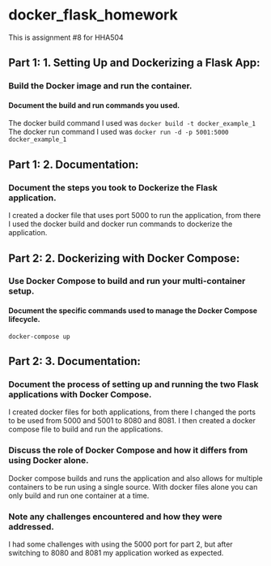 # docker_flask_homework
This is assignment #8 for HHA504


## Part 1:  1. Setting Up and Dockerizing a Flask App:
### Build the Docker image and run the container.
#### Document the build and run commands you used.
The docker build command I used was `docker build -t docker_example_1`
The docker run command I used was `docker run -d -p 5001:5000 docker_example_1`

## Part 1:  2. Documentation:
### Document the steps you took to Dockerize the Flask application.
I created a docker file that uses port 5000 to run the application, from there I used the docker build and docker run commands to dockerize the application. 


## Part 2:  2. Dockerizing with Docker Compose:
### Use Docker Compose to build and run your multi-container setup.
#### Document the specific commands used to manage the Docker Compose lifecycle.
`docker-compose up`

## Part 2:  3. Documentation:
### Document the process of setting up and running the two Flask applications with Docker Compose.
I created docker files for both applications, from there I changed the ports to be used from 5000 and 5001 to 8080 and 8081. 
I then created a docker compose file to build and run the applications. 

### Discuss the role of Docker Compose and how it differs from using Docker alone.
Docker compose builds and runs the application and also allows for multiple containers to be run using a single source. 
With docker files alone you can only build and run one container at a time. 

### Note any challenges encountered and how they were addressed.
I had some challenges with using the 5000 port for part 2, but after switching to 8080 and 8081 my application worked as expected. 
